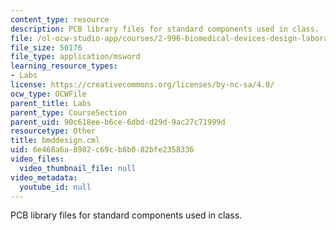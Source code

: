 ```yaml
---
content_type: resource
description: PCB library files for standard components used in class.
file: /ol-ocw-studio-app/courses/2-996-biomedical-devices-design-laboratory-fall-2007/6e468a6a8982c69cb8b082bfe2358336_bmddesign.cml
file_size: 50176
file_type: application/msword
learning_resource_types:
- Labs
license: https://creativecommons.org/licenses/by-nc-sa/4.0/
ocw_type: OCWFile
parent_title: Labs
parent_type: CourseSection
parent_uid: 90c618ee-b6ce-6dbd-d29d-9ac27c71999d
resourcetype: Other
title: bmddesign.cml
uid: 6e468a6a-8982-c69c-b8b0-82bfe2358336
video_files:
  video_thumbnail_file: null
video_metadata:
  youtube_id: null
---
```

PCB library files for standard components used in class.